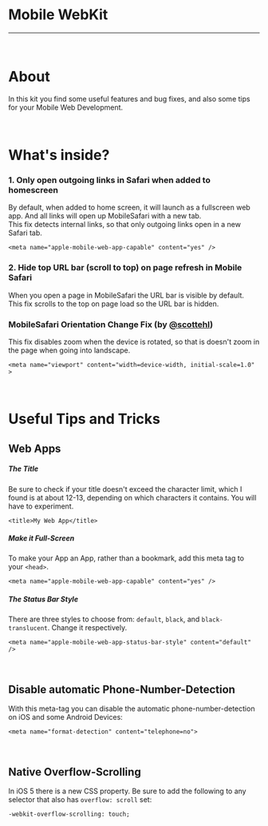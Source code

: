 # Mobile WebKit

---------------

<br />


# About

In this kit you find some useful features and bug fixes, and also some tips for your Mobile Web Development.


<br />

# What's inside?

### 1. Only open outgoing links in Safari when added to homescreen
By default, when added to home screen, it will launch as a fullscreen web app. And all links will open up MobileSafari with a new tab.  
This fix detects internal links, so that only outgoing links open in a new Safari tab.  

    <meta name="apple-mobile-web-app-capable" content="yes" />

### 2. Hide top URL bar (scroll to top) on page refresh in Mobile Safari  
When you open a page in MobileSafari the URL bar is visible by default.  
This fix scrolls to the top on page load so the URL bar is hidden.  

### MobileSafari Orientation Change Fix (by [@scottehl](https://github.com/scottjehl/iOS-Orientationchange-Fix))  
This fix disables zoom when the device is rotated, so that is doesn't zoom in the page when going into landscape.  

    <meta name="viewport" content="width=device-width, initial-scale=1.0" >
    
    
<br />

# Useful Tips and Tricks

## Web Apps

##### The Title
Be sure to check if your title doesn't exceed the character limit, which I found is at about 12-13, depending on which characters it contains. You will have to experiment.

    <title>My Web App</title>

##### Make it Full-Screen
To make your App an App, rather than a bookmark, add this meta tag to your `<head>`.

    <meta name="apple-mobile-web-app-capable" content="yes" />

##### The Status Bar Style
There are three styles to choose from: `default`, `black`, and `black-translucent`. Change it respectively.

    <meta name="apple-mobile-web-app-status-bar-style" content="default" />  


<br />

## Disable automatic Phone-Number-Detection

With this meta-tag you can disable the automatic phone-number-detection on iOS and some Android Devices:
  
    <meta name="format-detection" content="telephone=no">


<br />

## Native Overflow-Scrolling

In iOS 5 there is a new CSS property. Be sure to add the following to any selector that also has `overflow: scroll` set:

    -webkit-overflow-scrolling: touch;



